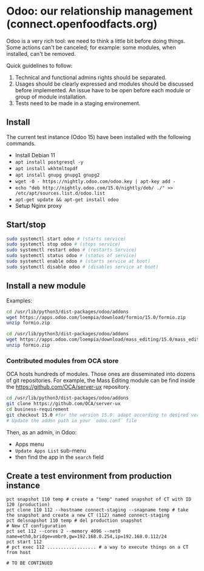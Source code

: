 # Odoo: our relationship management (connect.openfoodfacts.org)

Odoo is a very rich tool: we need to think a little bit before doing things.
Some actions can't be canceled; for example: some modules, when installed, can't be removed.
 
Quick guidelines to follow:
1. Technical and functional admins rights should be separated.
2. Usages should be clearly expressed and modules should be discussed before implemented. An issue have to be open before each module or group of module installation.
3. Tests need to be made in a staging environement.


## Install

The current test instance (Odoo 15) have been installed with the following commands.

* Install Debian 11
* `apt install postgresql -y`
* `apt install wkhtmltopdf`
* `apt install gnupg gnupg1 gnupg2`
* `wget -O - https://nightly.odoo.com/odoo.key | apt-key add -`
* `echo "deb http://nightly.odoo.com/15.0/nightly/deb/ ./" >> /etc/apt/sources.list.d/odoo.list`
* `apt-get update && apt-get install odoo`
* Setup Nginx proxy

## Start/stop

```bash
sudo systemctl start odoo # (starts service)
sudo systemctl stop odoo # (stops service)
sudo systemctl restart odoo # (restarts Service)
sudo systemctl status odoo # (status of service)
sudo systemctl enable odoo # (starts service at boot)
sudo systemctl disable odoo # (disables service at boot)
```

## Install a new module

Examples:
```bash
cd /usr/lib/python3/dist-packages/odoo/addons
wget https://apps.odoo.com/loempia/download/formio/15.0/formio.zip
unzip formio.zip
```

```bash
cd /usr/lib/python3/dist-packages/odoo/addons
wget https://apps.odoo.com/loempia/download/mass_editing/15.0/mass_editing.zip
unzip formio.zip
```

### Contributed modules from OCA store

OCA hosts hundreds of modules. Those ones are disseminated into dozens of git repositories. For example, the Mass Editing module can be find inside the https://github.com/OCA/server-ux repository.

```bash
cd /usr/lib/python3/dist-packages/odoo/addons
git clone https://github.com/OCA/server-ux
cd business-requirement
git checkout 15.0 #for the version 15.0: adapt according to desired version
# Update the addon path in your `odoo.conf` file
```


Then, as an admin, in Odoo:
* Apps menu
* `Update Apps List` sub-menu
* then find the app in the `search` field

## Create a test environment from production instance

```shell
pct snapshot 110 temp # create a "temp" named snapshot of CT with ID 120 (production)
pct clone 110 112 --hostname connect-staging --snapname temp # take the snapshot and create a new CT (112) named connect-staging
pct delsnapshot 110 temp # del production snapshot
# New CT configuration
pct set 112 --cores 2 --memory 4096 --net0 name=eth0,bridge=vmbr0,gw=192.168.0.254,ip=192.168.0.112/24
pct start 112
# pct exec 112 .................. # a way to execute things on a CT from host

# TO BE CONTINUED
```

